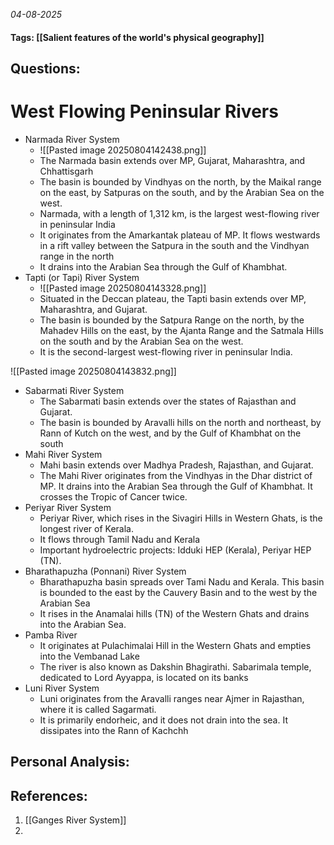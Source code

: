*04-08-2025*
#### Tags: [[Salient features of the world's physical geography]]


## Questions:



# West Flowing Peninsular Rivers

- Narmada River System
	- ![[Pasted image 20250804142438.png]]
	- The Narmada basin extends over MP, Gujarat, Maharashtra, and Chhattisgarh
	- The basin is bounded by Vindhyas on the north, by the Maikal range on the east, by Satpuras on the south, and by the Arabian Sea on the west.
	- Narmada, with a length of 1,312 km, is the largest west-flowing river in peninsular India
	- It originates from the Amarkantak plateau of MP. It flows westwards in a rift valley between the Satpura in the south and the Vindhyan range in the north
	- It drains into the Arabian Sea through the Gulf of Khambhat.
- Tapti (or Tapi) River System
	- ![[Pasted image 20250804143328.png]]
	- Situated in the Deccan plateau, the Tapti basin extends over MP, Maharashtra, and Gujarat.
	- The basin is bounded by the Satpura Range on the north, by the Mahadev Hills on the east, by the Ajanta Range and the Satmala Hills on the south and by the Arabian Sea on the west.
	- It is the second-largest west-flowing river in peninsular India.
	
![[Pasted image 20250804143832.png]]
- Sabarmati River System
	- The Sabarmati basin extends over the states of Rajasthan and Gujarat.
	- The basin is bounded by Aravalli hills on the north and northeast, by Rann of Kutch on the west, and by the Gulf of Khambhat on the south
- Mahi River System
	- Mahi basin extends over Madhya Pradesh, Rajasthan, and Gujarat.
	- The Mahi River originates from the Vindhyas in the Dhar district of MP. It drains into the Arabian Sea through the Gulf of Khambhat. It crosses the Tropic of Cancer twice.
- Periyar River System
	- Periyar River, which rises in the Sivagiri Hills in Western Ghats, is the longest river of Kerala.
	- It flows through Tamil Nadu and Kerala
	- Important hydroelectric projects: Idduki HEP (Kerala), Periyar HEP (TN).
- Bharathapuzha (Ponnani) River System
	- Bharathapuzha basin spreads over Tami Nadu and Kerala. This basin is bounded to the east by the Cauvery Basin and to the west by the Arabian Sea
	- It rises in the Anamalai hills (TN) of the Western Ghats and drains into the Arabian Sea.
- Pamba River
	- It originates at Pulachimalai Hill in the Western Ghats and empties into the Vembanad Lake
	- The river is also known as Dakshin Bhagirathi. Sabarimala temple, dedicated to Lord Ayyappa, is located on its banks
- Luni River System
	- Luni originates from the Aravalli ranges near Ajmer in Rajasthan, where it is called Sagarmati.
	- It is primarily endorheic, and it does not drain into the sea. It dissipates into the Rann of Kachchh




## Personal Analysis:


## References:

1. [[Ganges River System]]
2. 